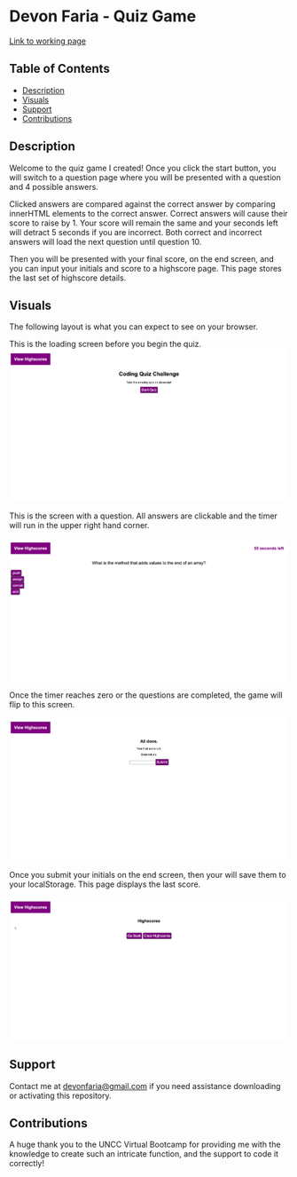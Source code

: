 # Devon Faria - Quiz Game

[Link to working page](https://devonfaria.github.io/quiz-game/)

## Table of Contents

* [Description](#description)
* [Visuals](#visuals)
* [Support](#Support)
* [Contributions](#contributions)

## Description

Welcome to the quiz game I created! Once you click the start button, you will switch to a question page where you will be presented with a question and 4 possible answers. 

Clicked answers are compared against the correct answer by comparing innerHTML elements to the correct answer. Correct answers will cause their score to raise by 1. Your score will remain the same and your seconds left will detract 5 seconds if you are incorrect. Both correct and incorrect answers will load the next question until question 10. 

Then you will be presented with your final score, on the end screen, and you can input your initials and score to a highscore page. This page stores the last set of highscore details.

## Visuals

The following layout is what you can expect to see on your browser.

This is the loading screen before you begin the quiz.
![alt text](./assets/images/Quiz-Game-start.png)

This is the screen with a question. All answers are clickable and the timer will run in the upper right hand corner. 

![alt text](./assets/images/Quiz-Game-question.png)

Once the timer reaches zero or the questions are completed, the game will flip to this screen.

![alt text](./assets/images/Quiz-Game-end.png)

Once you submit your initials on the end screen, then your will save them to your localStorage. This page displays the last score. 

![alt text](./assets/images/Quiz-Game-highscores-empty.png)

## Support

Contact me at devonfaria@gmail.com if you need assistance downloading or activating this repository.

## Contributions

A huge thank you to the UNCC Virtual Bootcamp for providing me with the knowledge to create such an intricate function, and the support to code it correctly!